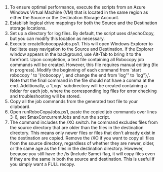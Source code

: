 1. To ensure optimal performance, execute the scripts from an Azure Windows Virtual Machine (VM) that is located in the same region as either the Source or the Destination Storage Account.
2. Establish logical drive mappings for both the Source and the Destination storage locations.
3. Set up a directory for log files. By default, the script uses d:\echoCopy, but you can modify this location as necessary.
4. Execute createRobocopyJobs.ps1. This will open Windows Explorer to facilitate easy navigation to the Source and Destination. If the Explorer window appears in the background, use Alt-Tab to bring it to the forefront. Upon completion, a text file containing all Robocopy job commands will be created. However, this file requires manual editing (fix in progress). Modify the beginning of each command from 'start robocopy ' to '{robocopy ', and change the end from 'log"' to 'log"},'. Note that the final command in the file should not have a comma at the end. Additionally, a 'Logs' subdirectory will be created containing a folder for each job, where the corresponding log files for error checking and troubleshooting will be stored.
5. Copy all the job commands from the generated text file to your clipboard.
6. Open runRoboCopyJobs.ps1, paste the copied job commands over lines 3-6, set $maxConcurrentJobs and run the script.
7. The command includes the /XO switch. he command excludes files from the source directory that are older than the files in the destination directory. This means only newer files or files that don't already exist in the destination are copied. Remove the /XO if you want to copy all files from the source directory, regardless of whether they are newer, older, or the same age as the files in the destination directory. However, because you still have the /is (Include Same) flag, it will copy files even if they are the same in both the source and destination. This is useful if you simply want a FULL recopy. 
